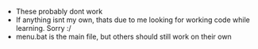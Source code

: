 - These probably dont work
- If anything isnt my own, thats due to me looking for working code while learning. Sorry :/
- menu.bat is the main file, but others should still work on their own
